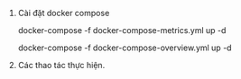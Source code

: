 1. Cài đặt docker compose

    docker-compose -f docker-compose-metrics.yml up -d
    
    docker-compose -f docker-compose-overview.yml up -d
2. Các thao tác thực hiện.
